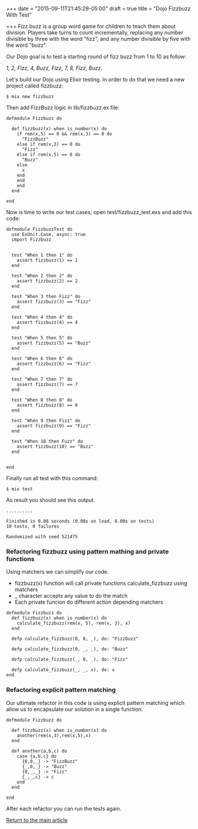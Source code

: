 +++
date = "2015-09-11T21:45:29-05:00"
draft = true
title = "Dojo Fizzbuzz With Test"

+++
Fizz buzz is a group word game for children to teach them about division. Players take turns to count incrementally, replacing any number divisible by three with the word "fizz", and any number divisible by five with the word "buzz".

Our Dojo goal is to test a starting round of fizz buzz from 1 to 10 as follow:

  *1, 2, Fizz, 4, Buzz, Fizz, 7, 8, Fizz, Buzz.*

Let's build our Dojo using Elixir testing. In order to do that we need a new project called fizzbuzz:

`
$ mix new fizzbuzz
`

Then add FizzBuzz logic in lib/fizzbuzz.ex file:

```
defmodule Fizzbuzz do

  def fizzbuzz(x) when is_number(x) do
    if rem(x,5) == 0 && rem(x,3) == 0 do
      "FizzBuzz"
    else if rem(x,3) == 0 do
      "Fizz"
    else if rem(x,5) == 0 do
      "Buzz"
    else
      x
    end
    end
    end
  end

end
```

Now is time to write our test cases; open test/fizzbuzz_test.exs and add this code:

```
defmodule FizzbuzzTest do
  use ExUnit.Case, async: true
  import Fizzbuzz


  test "When 1 then 1" do
    assert fizzbuzz(1) == 1
  end

  test "When 2 then 2" do
    assert fizzbuzz(2) == 2
  end

  test "When 3 then Fizz" do
    assert fizzbuzz(3) == "Fizz"
  end

  test "When 4 then 4" do
    assert fizzbuzz(4) == 4
  end

  test "When 5 then 5" do
    assert fizzbuzz(5) == "Buzz"
  end

  test "When 6 then 6" do
    assert fizzbuzz(6) == "Fizz"
  end

  test "When 7 then 7" do
    assert fizzbuzz(7) == 7
  end

  test "When 8 then 8" do
    assert fizzbuzz(8) == 8
  end

  test "When 9 then Fizz" do
    assert fizzbuzz(9) == "Fizz"
  end

  test "When 10 then Fuzz" do
    assert fizzbuzz(10) == "Buzz"
  end


end

```

Finally run all test with this command:

`
$ mix test
`

As result you should see this output.

```
..........

Finished in 0.08 seconds (0.08s on load, 0.00s on tests)
10 tests, 0 failures

Randomized with seed 521475
```

### Refactoring fizzbuzz using pattern mathing and private functions

Using matchers we can simplify our code.

* fizzbuzz(x) function will call private functions calculate_fizzbuzz using matchers
* _ character accepts any value to do the match
* Each private funcion do different action depending matchers

```
defmodule Fizzbuzz do
  def fizzbuzz(x) when is_number(x) do
    calculate_fizzbuzz(rem(x, 5), rem(x, 3), x)
  end

  defp calculate_fizzbuzz(0, 0, _), do: "Fizzbuzz"

  defp calculate_fizzbuzz(0, _, _), do: "Buzz"

  defp calculate_fizzbuzz(_, 0, _), do: "Fizz"

  defp calculate_fizzbuzz(_, _, x), do: x
end
```

### Refactoring explicit pattern matching

Our ultimate refactor in this code is using explicit pattern matching which allow us to encapsulate our solution in a single function.

```
defmodule Fizzbuzz do

  def fizzbuzz(x) when is_number(x) do
    another(rem(x,3),rem(x,5),x)
  end

  def another(a,b,c) do
    case {a,b,c} do
      {0,0,_} -> "FizzBuzz"
      {_,0,_} -> "Buzz"
      {0,_,_} -> "Fizz"
      {_,_,c} -> c
    end
  end

end
```

After each refactor you can run the tests again.

[Return to the main article](/techtalk/elixir)
